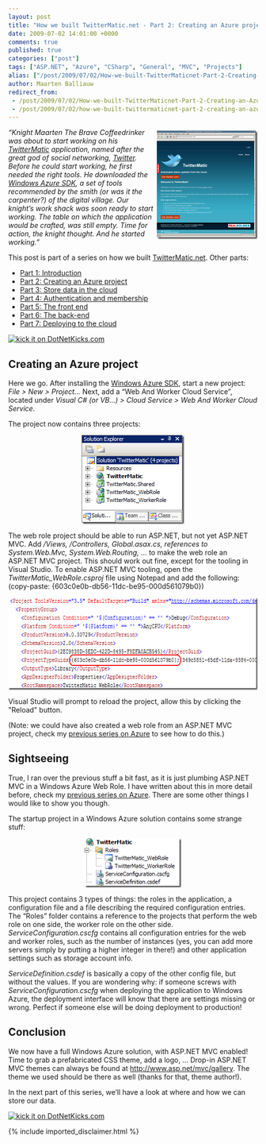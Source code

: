 ```yaml
---
layout: post
title: "How we built TwitterMatic.net - Part 2: Creating an Azure project"
date: 2009-07-02 14:01:00 +0000
comments: true
published: true
categories: ["post"]
tags: ["ASP.NET", "Azure", "CSharp", "General", "MVC", "Projects"]
alias: ["/post/2009/07/02/How-we-built-TwitterMaticnet-Part-2-Creating-an-Azure-project.aspx", "/post/2009/07/02/how-we-built-twittermaticnet-part-2-creating-an-azure-project.aspx"]
author: Maarten Balliauw
redirect_from:
 - /post/2009/07/02/How-we-built-TwitterMaticnet-Part-2-Creating-an-Azure-project.aspx
 - /post/2009/07/02/how-we-built-twittermaticnet-part-2-creating-an-azure-project.aspx
---
```

<p><em><a href="http://www.twittermatic.net/" target="_blank"><img style="border-right-width: 0px; margin: 5px 0px 5px 5px; display: inline; border-top-width: 0px; border-bottom-width: 0px; border-left-width: 0px" title="TwitterMatic - Schedule your Twitter updates" src="/images/twittermatic.png" border="0" alt="TwitterMatic - Schedule your Twitter updates" width="204" height="219" align="right" /></a> &ldquo;Knight Maarten The Brave Coffeedrinker was about to start working on his </em><a href="http://www.twittermatic.net" target="_blank"><em>TwitterMatic</em></a><em> application, named after the great god of social networking, </em><a href="http://www.twitter.com" target="_blank"><em>Twitter</em></a><em>. Before he could start working, he first needed the right tools. He downloaded the </em><a href="http://www.microsoft.com/downloads/details.aspx?familyid=11B451C4-7A7B-4537-A769-E1D157BAD8C6&amp;displaylang=en" target="_blank"><em>Windows Azure SDK</em></a><em>, a set of tools recommended by the smith (or was it the carpenter?) of the digital village. Our knight&rsquo;s work shack was soon ready to start working. The table on which the application would be crafted, was still empty. Time for action, the knight thought. And he started working.&rdquo;</em></p>
<p>This post is part of a series on how we built <a href="http://www.twittermatic.net/" target="_blank">TwitterMatic.net</a>. Other parts:</p>
<ul>
<li><a href="/post/2009/07/02/How-we-built-TwitterMaticnet-Part-1-Introduction.aspx">Part 1: Introduction </a></li>
<li><a href="/post/2009/07/02/How-we-built-TwitterMaticnet-Part-2-Creating-an-Azure-project.aspx">Part 2: Creating an Azure project </a></li>
<li><a href="/post/2009/07/02/How-we-built-TwitterMaticnet-Part-3-Store-data-in-the-cloud.aspx">Part 3: Store data in the cloud </a></li>
<li><a href="/post/2009/07/02/How-we-built-TwitterMaticnet-Part-4-Authentication-and-membership.aspx">Part 4: Authentication and membership </a></li>
<li><a href="/post/2009/07/02/How-we-built-TwitterMaticnet-Part-5-the-front-end.aspx">Part 5: The front end </a></li>
<li><a href="/post/2009/07/02/How-we-built-TwitterMaticnet-Part-6-The-back-end.aspx">Part 6: The back-end </a></li>
<li><a href="/post/2009/07/02/How-we-built-TwitterMaticnet-Part-7-Deploying-to-the-cloud.aspx">Part 7: Deploying to the cloud </a></li>
</ul>
<p><a href="http://www.dotnetkicks.com/kick/?url=/post/2009/07/02/How-we-built-TwitterMaticnet-Part-2-Creating-an-Azure-project.aspx&amp;title=How we built TwitterMatic.net - Part 2: Creating an Azure project">
                    <img src="http://www.dotnetkicks.com/Services/Images/KickItImageGenerator.ashx?url=/post/2009/07/02/How-we-built-TwitterMaticnet-Part-2-Creating-an-Azure-project.aspx" border="0" alt="kick it on DotNetKicks.com" />
                  </a></p>
<h2>Creating an Azure project</h2>
<p>Here we go. After installing the <a href="http://www.microsoft.com/downloads/details.aspx?familyid=11B451C4-7A7B-4537-A769-E1D157BAD8C6&amp;displaylang=en" target="_blank">Windows Azure SDK</a>, start a new project: <em>File &gt; New &gt; Project... </em>Next, add a &ldquo;Web And Worker Cloud Service&rdquo;, located under <em>Visual C# (or VB...) &gt; Cloud Service &gt; Web And Worker Cloud Service</em>.</p>
<p>The project now contains three projects:</p>
<p><img style="border-right-width: 0px; display: block; float: none; border-top-width: 0px; border-bottom-width: 0px; margin-left: auto; border-left-width: 0px; margin-right: auto" title="TwitterMatic Visual Studio Solution" src="/images/solution.png" border="0" alt="TwitterMatic Visual Studio Solution" width="208" height="180" /></p>
<p>The web role project should be able to run ASP.NET, but not yet ASP.NET MVC. Add <em>/Views, /Controllers, Global.asax.cs, references to System.Web.Mvc, System.Web.Routing, &hellip;</em> to make the web role an ASP.NET MVC project. This should work out fine, except for the tooling in Visual Studio. To enable ASP.NET MVC tooling, open the <em>TwitterMatic_WebRole.csproj</em> file using Notepad and add the following: (copy-paste: {603c0e0b-db56-11dc-be95-000d561079b0})</p>
<p><img style="border-right-width: 0px; margin: 5px auto; display: block; float: none; border-top-width: 0px; border-bottom-width: 0px; border-left-width: 0px" title="Enable ASP.NET MVC tooling in Windows Azure project" src="/images/tooling.png" border="0" alt="Enable ASP.NET MVC tooling in Windows Azure project" width="718" height="187" /></p>
<p>Visual Studio will prompt to reload the project, allow this by clicking the "Reload" button.</p>
<p>(Note: we could have also created a web role from an ASP.NET MVC project, check my <a href="/post/2008/12/09/CarTrackr-on-Windows-Azure-Part-2-Cloud-enabling-CarTrackr.aspx" target="_blank">previous series on Azure</a> to see how to do this.)</p>
<h2>Sightseeing</h2>
<p>True, I ran over the previous stuff a bit fast, as it is just plumbing ASP.NET MVC in a Windows Azure Web Role. I have written about this in more detail before, check my <a href="/post/2008/12/09/CarTrackr-on-Windows-Azure-Part-2-Cloud-enabling-CarTrackr.aspx" target="_blank">previous series on Azure</a>. There are some other things I would like to show you though.</p>
<p>The startup project in a Windows Azure solution contains some strange stuff:</p>
<p><img style="border-right-width: 0px; display: block; float: none; border-top-width: 0px; border-bottom-width: 0px; margin-left: auto; border-left-width: 0px; margin-right: auto" title="TwitterMatic startup project" src="/images/startupproject.png" border="0" alt="TwitterMatic startup project" width="196" height="100" /></p>
<p>This project contains 3 types of things: the roles in the application, a configuration file and a file describing the required configuration entries. The &ldquo;Roles&rdquo; folder contains a reference to the projects that perform the web role on one side, the worker role on the other side. <em>ServiceConfiguration.cscfg</em> contains all configuration entries for the web and worker roles, such as the number of instances (yes, you can add more servers simply by putting a higher integer in there!) and other application settings such as storage account info.</p>
<p><em>ServiceDefinition.csdef</em> is basically a copy of the other config file, but without the values. If you are wondering why: if someone screws with <em>ServiceConfiguration.cscfg</em> when deploying the application to Windows Azure, the deployment interface will know that there are settings missing or wrong. Perfect if someone else will be doing deployment to production!</p>
<h2>Conclusion</h2>
<p>We now have a full Windows Azure solution, with ASP.NET MVC enabled! Time to grab a prefabricated CSS theme, add a logo, &hellip; Drop-in ASP.NET MVC themes can always be found at <a href="http://www.asp.net/mvc/gallery">http://www.asp.net/mvc/gallery</a>. The theme we used should be there as well (thanks for that, theme author!).</p>
<p>In the next part of this series, we&rsquo;ll have a look at where and how we can store our data.</p>
<p><a href="http://www.dotnetkicks.com/kick/?url=/post/2009/07/02/How-we-built-TwitterMaticnet-Part-2-Creating-an-Azure-project.aspx&amp;title=How we built TwitterMatic.net - Part 2: Creating an Azure project">
                    <img src="http://www.dotnetkicks.com/Services/Images/KickItImageGenerator.ashx?url=/post/2009/07/02/How-we-built-TwitterMaticnet-Part-2-Creating-an-Azure-project.aspx" border="0" alt="kick it on DotNetKicks.com" />
                  </a></p>

{% include imported_disclaimer.html %}

